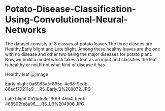 # Potato-Disease-Classification-Using-Convolutional-Neural-Networks
The dataset consists of 3 classes of potato leaves.The three clasees are Healthy,Early blight and Late blight. Among these healthy leaves are the one with no disease and other two being the major diseases for potato plant. Now,we build a model which takes a leaf as an input and classifies the leaf is healthy or not.If not what kind of disease it has.

Healthy leaf
![image](https://user-images.githubusercontent.com/95140809/185398541-7057ed6d-4227-47df-ac7e-73d8fdae1ee0.png)

Early blight
0a6983a5-895e-4e68-9edb-88adf79211e9___RS_Early.B%209072.JPG

Late blight
0b2bdc8e-90fd-4bb4-bedb-485502fe8a96___RS_LB%204906.JPG
